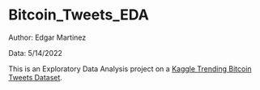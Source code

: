 # Bitcoin_Tweets_EDA

Author: Edgar Martinez

Data: 5/14/2022

This is an Exploratory Data Analysis project on a [Kaggle Trending Bitcoin Tweets Dataset](https://www.kaggle.com/datasets/kaushiksuresh147/bitcoin-tweets).  
